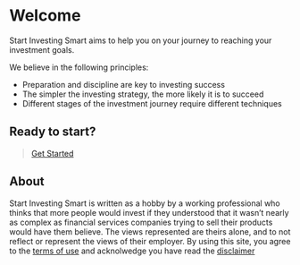 # Welcome

Start Investing Smart aims to help you on your journey to reaching your investment goals.

We believe in the following principles:

- Preparation and discipline are key to investing success
- The simpler the investing strategy, the more likely it is to succeed
- Different stages of the investment journey require different techniques

## Ready to start?

> [Get Started](/how-to-start-investing)

## About

Start Investing Smart is written as a hobby by a working professional who thinks that more people would invest if they understood that it wasn’t nearly as complex as financial services companies trying to sell their products would have them believe. The views represented are theirs alone, and to not reflect or represent the views of their employer. By using this site, you agree to the [terms of use](/terms-of-use) and acknolwedge you have read the [disclaimer](/disclaimer)

